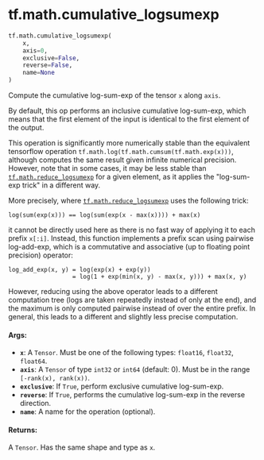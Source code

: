 <div itemscope itemtype="http://developers.google.com/ReferenceObject">
<meta itemprop="name" content="tf.math.cumulative_logsumexp" />
<meta itemprop="path" content="Stable" />
</div>

# tf.math.cumulative_logsumexp

``` python
tf.math.cumulative_logsumexp(
    x,
    axis=0,
    exclusive=False,
    reverse=False,
    name=None
)
```

Compute the cumulative log-sum-exp of the tensor `x` along `axis`.

By default, this op performs an inclusive cumulative log-sum-exp, which means
that the first element of the input is identical to the first element of
the output.

This operation is significantly more numerically stable than the equivalent
tensorflow operation `tf.math.log(tf.math.cumsum(tf.math.exp(x)))`, although
computes the same result given infinite numerical precision. However, note
that in some cases, it may be less stable than <a href="../../tf/math/reduce_logsumexp.md"><code>tf.math.reduce_logsumexp</code></a>
for a given element, as it applies the "log-sum-exp trick" in a different
way.

More precisely, where <a href="../../tf/math/reduce_logsumexp.md"><code>tf.math.reduce_logsumexp</code></a> uses the following trick:

```
log(sum(exp(x))) == log(sum(exp(x - max(x)))) + max(x)
```

it cannot be directly used here as there is no fast way of applying it
to each prefix `x[:i]`. Instead, this function implements a prefix
scan using pairwise log-add-exp, which is a commutative and associative
(up to floating point precision) operator:

```
log_add_exp(x, y) = log(exp(x) + exp(y))
                  = log(1 + exp(min(x, y) - max(x, y))) + max(x, y)
```

However, reducing using the above operator leads to a different computation
tree (logs are taken repeatedly instead of only at the end), and the maximum
is only computed pairwise instead of over the entire prefix. In general, this
leads to a different and slightly less precise computation.

#### Args:

* <b>`x`</b>: A `Tensor`. Must be one of the following types: `float16`, `float32`,
    `float64`.
* <b>`axis`</b>: A `Tensor` of type `int32` or `int64` (default: 0). Must be in the
    range `[-rank(x), rank(x))`.
* <b>`exclusive`</b>: If `True`, perform exclusive cumulative log-sum-exp.
* <b>`reverse`</b>: If `True`, performs the cumulative log-sum-exp in the reverse
    direction.
* <b>`name`</b>: A name for the operation (optional).


#### Returns:

A `Tensor`. Has the same shape and type as `x`.